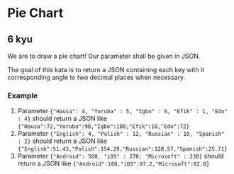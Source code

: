 # Pie Chart
## 6 kyu

We are to draw a pie chart! Our parameter shall be given in JSON.

The goal of this kata is to return a JSON containing each key with it corresponding angle to two decimal places when necessary.

### Example

1. Parameter ```{"Hausa": 4, "Yoruba" : 5, "Igbo" : 6, "Efik" : 1, "Edo" : 4}``` should return a JSON like ```{"Hausa":72,"Yoruba":90,"Igbo":108,"Efik":18,"Edo":72}```
1. Parameter ```{"English": 4, "Polish" : 12, "Russian" : 10, "Spanish" : 2}``` should return a JSON like ```{"English":51.43,"Polish":154.29,"Russian":128.57,"Spanish":25.71}```
1. Parameter ```{"Android": 500, "iOS" : 270, "Microsoft" : 230}``` should return a JSON like ```{"Android":180,"iOS":97.2,"Microsoft":82.8}```

